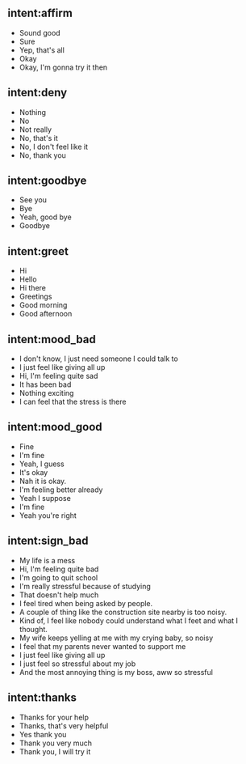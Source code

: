## intent:affirm
- Sound good
- Sure
- Yep, that's all
- Okay
- Okay, I'm gonna try it then

## intent:deny
- Nothing
- No
- Not really
- No, that's it
- No, I don't feel like it
- No, thank you

## intent:goodbye
- See you
- Bye
- Yeah, good bye
- Goodbye

## intent:greet
- Hi
- Hello
- Hi there
- Greetings
- Good morning
- Good afternoon

## intent:mood_bad
- I don't know, I just need someone I could talk to
- I just feel like giving all up
- Hi, I'm feeling quite sad
- It has been bad
- Nothing exciting
- I can feel that the stress is there

## intent:mood_good
- Fine
- I'm fine
- Yeah, I guess
- It's okay
- Nah it is okay.
- I'm feeling better already
- Yeah I suppose
- I'm fine
- Yeah you're right

## intent:sign_bad
- My life is a mess
- Hi, I'm feeling quite bad
- I'm going to quit school
- I'm really stressful because of studying
- That doesn't help much
- I feel tired when being asked by people.
- A couple of thing like the construction site nearby is too noisy.
- Kind of, I feel like nobody could understand what I feet and what I thought.
- My wife keeps yelling at me with my crying baby, so noisy
- I feel that my parents never wanted to support me
- I just feel like giving all up
- I just feel so stressful about my job
- And the most annoying thing is my boss, aww so stressful

## intent:thanks
- Thanks for your help
- Thanks, that's very helpful
- Yes thank you
- Thank you very much
- Thank you, I will try it
